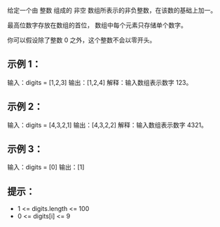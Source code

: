 给定一个由 整数 组成的 非空 数组所表示的非负整数，在该数的基础上加一。

最高位数字存放在数组的首位， 数组中每个元素只存储单个数字。

你可以假设除了整数 0 之外，这个整数不会以零开头。



## 示例 1：

输入：digits = [1,2,3]
输出：[1,2,4]
解释：输入数组表示数字 123。

## 示例 2：

输入：digits = [4,3,2,1]
输出：[4,3,2,2]
解释：输入数组表示数字 4321。

## 示例 3：

输入：digits = [0]
输出：[1]


## 提示：

- 1 <= digits.length <= 100
- 0 <= digits[i] <= 9
